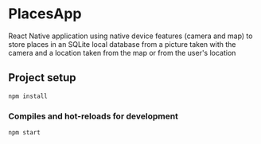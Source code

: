 # PlacesApp
React Native application using native device features (camera and map) to store places in an SQLite local database from a picture taken with the camera and a location taken from the map or from the user's location

## Project setup
```
npm install
```

### Compiles and hot-reloads for development
```
npm start
```

